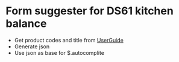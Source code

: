 # Form suggester for DS61 kitchen balance

* Get product codes and title from [UserGuide](http://www.beurer-russia.ru/i/product_f/351_1.pdf)
* Generate json
* Use json as base for $.autocomplite
